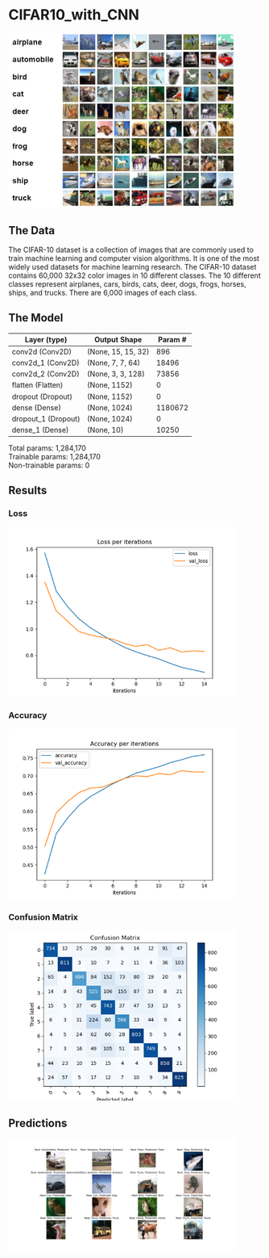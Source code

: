 # CIFAR10_with_CNN
<p align="left">
  <img src="Assets\cifar10.jpg" width="450">
</p>

## The Data
The CIFAR-10 dataset is a collection of images that are commonly used to train machine learning and computer vision algorithms. It is one of the most widely used datasets for machine learning research. The CIFAR-10 dataset contains 60,000 32x32 color images in 10 different classes. The 10 different classes represent airplanes, cars, birds, cats, deer, dogs, frogs, horses, ships, and trucks. There are 6,000 images of each class.

## The Model

| Layer (type)        | Output Shape       |  Param # |
| ------------------- | ------------------ | -------- |
| conv2d (Conv2D)     | (None, 15, 15, 32) | 896      |
| conv2d_1 (Conv2D)   | (None, 7, 7, 64)   | 18496    |
| conv2d_2 (Conv2D)   | (None, 3, 3, 128)  | 73856    |
| flatten (Flatten)   | (None, 1152)       | 0        |
| dropout (Dropout)   | (None, 1152)       | 0        |
| dense (Dense)       | (None, 1024)       | 1180672  |
| dropout_1 (Dropout) | (None, 1024)       | 0        |
| dense_1 (Dense)     | (None, 10)         | 10250    |

Total params: 1,284,170                             
Trainable params: 1,284,170                         
Non-trainable params: 0                             

## Results
### Loss
<p align="left">
  <img src="Assets\loss.png" width="450">
</p>

### Accuracy
<p align="left">
  <img src="Assets\accuracy.png" width="450">
</p>

### Confusion Matrix
<p align="left">
  <img src="Assets\confusion_matrix.png" width="450">
</p>

## Predictions
<p align="left">
  <img src="Assets\predictions.png" width="450">
</p>
